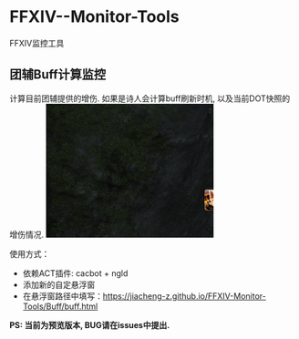 # FFXIV--Monitor-Tools
FFXIV监控工具

## 团辅Buff计算监控

计算目前团辅提供的增伤. 如果是诗人会计算buff刷新时机, 以及当前DOT快照的增伤情况.
![image](buff_show.gif)

使用方式：
- 依赖ACT插件: cacbot + ngld
- 添加新的自定悬浮窗
- 在悬浮窗路径中填写：https://jiacheng-z.github.io/FFXIV-Monitor-Tools/Buff/buff.html

**PS: 当前为预览版本, BUG请在issues中提出.**
